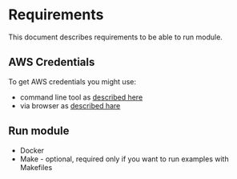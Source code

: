 # Requirements

This document describes requirements to be able to run module.

## AWS Credentials

To get AWS credentials you might use: 
 * command line tool as [described here](https://docs.aws.amazon.com/cli/latest/userguide/cli-services-iam-create-creds.html)
 * via browser as [described hare](https://docs.aws.amazon.com/powershell/latest/userguide/pstools-appendix-sign-up.html)

## Run module

* Docker
* Make - optional, required only if you want to run examples with Makefiles
